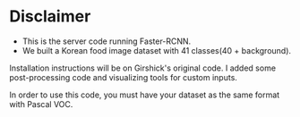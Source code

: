 # Disclaimer

* This is the server code running Faster-RCNN.
* We built a Korean food image dataset with 41 classes(40 + background).

Installation instructions will be on Girshick's original code.
I added some post-processing code and visualizing tools for custom inputs.

In order to use this code, you must have your dataset as the same format with Pascal VOC.

